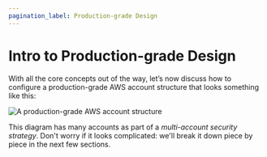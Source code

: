 ```yaml
---
pagination_label: Production-grade Design
---
```


# Intro to Production-grade Design

With all the core concepts out of the way, let’s now discuss how to configure a production-grade AWS account structure that looks something like this:

![A production-grade AWS account structure](/img/guides/build-it-yourself/landing-zone/aws-account-structure.png)

This diagram has many accounts as part of a _multi-account security strategy_. Don't worry if it looks complicated:
we'll break it down piece by piece in the next few sections.


<!-- ##DOCS-SOURCER-START
{"sourcePlugin":"Local File Copier","hash":"cba12c0619ad568620c14ecef35e7318"}
##DOCS-SOURCER-END -->
